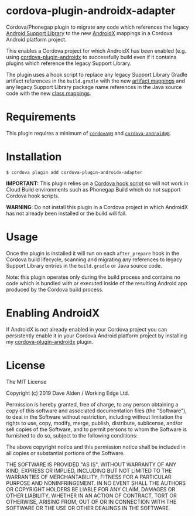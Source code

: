 cordova-plugin-androidx-adapter
===============================

Cordova/Phonegap plugin to migrate any code which references the legacy [Android Support Library](https://developer.android.com/topic/libraries/support-library/index) to the new [AndroidX](https://developer.android.com/jetpack/androidx/migrate) mappings in a Cordova Android platform project.

This enables a Cordova project for which AndroidX has been enabled (e.g. using [cordova-plugin-androidx](https://github.com/dpa99c/cordova-plugin-androidx) to successfully build even if it contains plugins which reference the legacy Support Library.

The plugin uses a hook script to replace any legacy Support Library Gradle artifact references in the `build.gradle` with the new [artifact mappings](https://developer.android.com/jetpack/androidx/migrate#artifact_mappings) and any legacy Support Library package name references in the Java source code with the new [class mappings](https://developer.android.com/jetpack/androidx/migrate#class_mappings).

# Requirements

This plugin requires a minimum of [`cordova@9`](https://github.com/apache/cordova-cli) and [`cordova-android@8`](https://github.com/apache/cordova-android).
 
# Installation

    $ cordova plugin add cordova-plugin-androidx-adapter
    
**IMPORTANT:** This plugin relies on a [Cordova hook script](https://cordova.apache.org/docs/en/latest/guide/appdev/hooks/) so will not work in Cloud Build environments such as Phonegap Build which do not support Cordova hook scripts. 

**WARNING**: Do not install this plugin in a Cordova project in which AndroidX has not already been installed or the build will fail.
    
# Usage

Once the plugin is installed it will run on each `after_prepare` hook in the Cordova build lifecycle, scanning and migrating any references to legacy Support Library entries in the `build.gradle` or Java source code.
 
Note: this plugin operates only during the build process and contains no code which is bundled with or executed inside of the resulting Android app produced by the Cordova build process.

# Enabling AndroidX

If AndroidX is not already enabled in your Cordova project you can persistently enable it in your Cordova Android platform project by installing my [cordova-plugin-androidx](https://github.com/dpa99c/cordova-plugin-androidx) plugin.

License
================

The MIT License

Copyright (c) 2019 Dave Alden / Working Edge Ltd.

Permission is hereby granted, free of charge, to any person obtaining a copy
of this software and associated documentation files (the "Software"), to deal
in the Software without restriction, including without limitation the rights
to use, copy, modify, merge, publish, distribute, sublicense, and/or sell
copies of the Software, and to permit persons to whom the Software is
furnished to do so, subject to the following conditions:

The above copyright notice and this permission notice shall be included in
all copies or substantial portions of the Software.

THE SOFTWARE IS PROVIDED "AS IS", WITHOUT WARRANTY OF ANY KIND, EXPRESS OR
IMPLIED, INCLUDING BUT NOT LIMITED TO THE WARRANTIES OF MERCHANTABILITY,
FITNESS FOR A PARTICULAR PURPOSE AND NONINFRINGEMENT. IN NO EVENT SHALL THE
AUTHORS OR COPYRIGHT HOLDERS BE LIABLE FOR ANY CLAIM, DAMAGES OR OTHER
LIABILITY, WHETHER IN AN ACTION OF CONTRACT, TORT OR OTHERWISE, ARISING FROM,
OUT OF OR IN CONNECTION WITH THE SOFTWARE OR THE USE OR OTHER DEALINGS IN
THE SOFTWARE.
